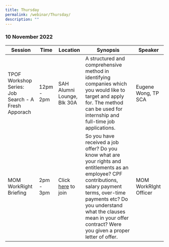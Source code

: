 ```yaml
---
title: Thursday
permalink: /webinar/Thursday/
description: ""
---
```

### 10 November 2022

| Session | Time | Location | Synopsis | Speaker |
| - | - | - | - | - |
| TPOF Workshop Series: Job Search - A Fresh Apporach  | 12pm - 2pm | SAH Alumni Lounge, Blk 30A | A structured and comprehensive method in identifying companies which you would like to target and apply for. The method can be used for internship and full-time job applications. | Eugene Wong, TP SCA |
| MOM WorkRight Briefing  | 2pm - 3pm | Click [here](https://teams.microsoft.com/l/meetup-join/19:4EcoKuqb71iF7HAmajW0VPeFg7cJCjEjmEFUjgK4E5g1@thread.tacv2/1656384425550?context=%7B%22Tid%22:%2225a99bf0-8e72-472a-ae50-adfbdf0df6f1%22,%22Oid%22:%22c083ea69-58c5-4cf2-9ce1-de712a1a8226%22%7D) to join | So you have received a job offer? Do you know what are your rights and entitlements as an employee? CPF contributions, salary payment terms, over-time payments etc? Do you understand what the clauses mean in your offer contract? Were you given a proper letter of offer. | MOM WorkRIght Officer |